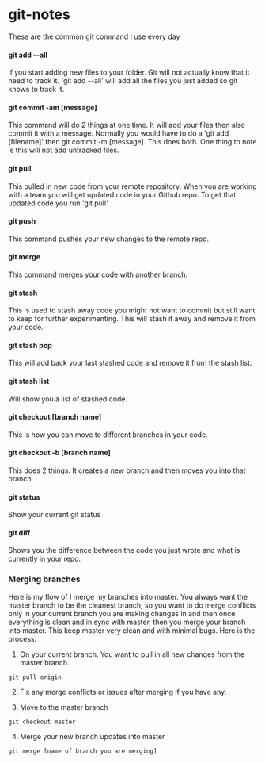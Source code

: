 # git-notes
These are the common git command I use every day

#### git add --all
if you start adding new files to your folder. Git will not actually know that it need to track it. 'git add --all' will add all the files you just added so git knows to track it.

#### git commit -am [message]
This command will do 2 things at one time. It will add your files then also commit it with a message. Normally you would have to do a 'git add [filename]' then git commit -m [message]. This does both. One thing to note is this will not add untracked files.

#### git pull
This pulled in new code from your remote repository. When you are working with a team you will get updated code in your Github repo. To get that updated code you run 'git pull'

#### git push
This command pushes your new changes to the remote repo.

#### git merge
This command merges your code with another branch.

#### git stash
This is used to stash away code you might not want to commit but still want to keep for further experimenting. This will stash it away and remove it from your code.

#### git stash pop
This will add back your last stashed code and remove it from the stash list.

#### git stash list
Will show you a list of stashed code.

#### git checkout [branch name]
This is how you can move to different branches in your code.

#### git checkout -b [branch name]
This does 2 things. It creates a new branch and then moves you into that branch

#### git status
Show your current git status

#### git diff
Shows you the difference between the code you just wrote and what is currently in your repo.

### Merging branches

Here is my flow of I merge my branches into master. You always want the master branch to be the cleanest branch, so you want to do merge conflicts only in your current branch you are making changes in and then once everything is clean and in sync with master, then you merge your branch into master. This keep master very clean and with minimal bugs. Here is the process:

1. On your current branch. You want to pull in all new changes from the master branch.

  ```
  git pull origin
  ```

2. Fix any merge conflicts or issues after merging if you have any.

3. Move to the master branch

  ```
  git checkout master
  ```

4. Merge your new branch updates into master

  ```
  git merge [name of branch you are merging]
  ```
